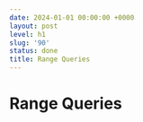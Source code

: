 ```yaml
---
date: 2024-01-01 00:00:00 +0000
layout: post
level: h1
slug: '90'
status: done
title: Range Queries
---
```


# Range Queries